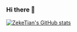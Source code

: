 ### Hi there 👋

[![ZekeTian's GitHub stats](https://github-readme-stats.zeketian.vercel.app/api?username=zeketian&count_private=true&show_icons=true)](https://github.com/ZekeTian)
<!--
**ZekeTian/zeketian** is a ✨ _special_ ✨ repository because its `README.md` (this file) appears on your GitHub profile.

Here are some ideas to get you started:

- 🔭 I’m currently working on ...
- 🌱 I’m currently learning ...
- 👯 I’m looking to collaborate on ...
- 🤔 I’m looking for help with ...
- 💬 Ask me about ...
- 📫 How to reach me: ...
- 😄 Pronouns: ...
- ⚡ Fun fact: ...
-->
